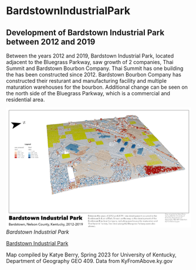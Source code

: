 # BardstownIndustrialPark
## Development of Bardstown Industrial Park between 2012 and 2019

Between the years 2012 and 2019, Bardstown Industrial Park, located adjacent to the Bluegrass Parkway, saw growth of 2 companies, Thai Summit and Bardstown Bourbon Company. Thai Summit has one building the has been constructed since 2012. Bardstown Bourbon Company has constructed their resturant and manufacturing facility and multiple maturation warehouses for the bourbon. Additional change can be seen on the north side of the Bluegrass Parkway, which is a commercial and residential area.  

![Bardstown Industrial Park](Change.jpg)     
*Bardstown Industrial Park*

[Bardstown Industrial Park](Change.pdf)     

Map compiled by Katye Berry, Spring 2023 for University of Kentucky, Department of Geography GEO 409. Data from KyFromAbove.ky.gov